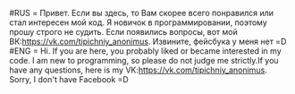#RUS = Привет. Если вы здесь, то Вам скорее всего понравился или стал интересен мой код.
Я новичок в программировании, поэтому прошу строго не судить. Если появились вопросы, вот мой ВК:https://vk.com/tipichniy_anonimus.
Извините, фейсбука у меня нет =D
#ENG = Hi. If you are here, you probably liked or became interested in my code.
I am new to programming, so please do not judge me strictly.If you have any questions, here is my VK:https://vk.com/tipichniy_anonimus.
Sorry, I don't have Facebook =D
